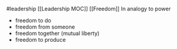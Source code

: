 #leadership 
[[Leadership MOC]]
[[Freedom]]
In analogy to power
- freedom to do
- freedom from someone
- freedom together (mutual liberty)
- freedom to produce